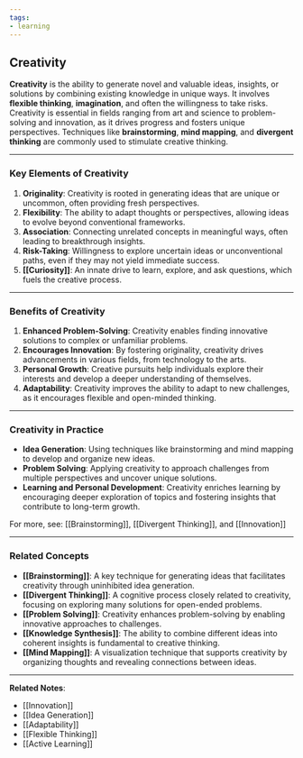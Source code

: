 ```yaml
---
tags:
- learning
---
```


## Creativity

**Creativity** is the ability to generate novel and valuable ideas, insights, or solutions by combining existing knowledge in unique ways. It involves **flexible thinking**, **imagination**, and often the willingness to take risks. Creativity is essential in fields ranging from art and science to problem-solving and innovation, as it drives progress and fosters unique perspectives. Techniques like **brainstorming**, **mind mapping**, and **divergent thinking** are commonly used to stimulate creative thinking.

---

### Key Elements of Creativity

1. **Originality**: Creativity is rooted in generating ideas that are unique or uncommon, often providing fresh perspectives.
2. **Flexibility**: The ability to adapt thoughts or perspectives, allowing ideas to evolve beyond conventional frameworks.
3. **Association**: Connecting unrelated concepts in meaningful ways, often leading to breakthrough insights.
4. **Risk-Taking**: Willingness to explore uncertain ideas or unconventional paths, even if they may not yield immediate success.
5. **[[Curiosity]]**: An innate drive to learn, explore, and ask questions, which fuels the creative process.

---

### Benefits of Creativity

1. **Enhanced Problem-Solving**: Creativity enables finding innovative solutions to complex or unfamiliar problems.
2. **Encourages Innovation**: By fostering originality, creativity drives advancements in various fields, from technology to the arts.
3. **Personal Growth**: Creative pursuits help individuals explore their interests and develop a deeper understanding of themselves.
4. **Adaptability**: Creativity improves the ability to adapt to new challenges, as it encourages flexible and open-minded thinking.

---

### Creativity in Practice

- **Idea Generation**: Using techniques like brainstorming and mind mapping to develop and organize new ideas.
- **Problem Solving**: Applying creativity to approach challenges from multiple perspectives and uncover unique solutions.
- **Learning and Personal Development**: Creativity enriches learning by encouraging deeper exploration of topics and fostering insights that contribute to long-term growth.

For more, see: [[Brainstorming]], [[Divergent Thinking]], and [[Innovation]]

---

### Related Concepts

- **[[Brainstorming]]**: A key technique for generating ideas that facilitates creativity through uninhibited idea generation.
- **[[Divergent Thinking]]**: A cognitive process closely related to creativity, focusing on exploring many solutions for open-ended problems.
- **[[Problem Solving]]**: Creativity enhances problem-solving by enabling innovative approaches to challenges.
- **[[Knowledge Synthesis]]**: The ability to combine different ideas into coherent insights is fundamental to creative thinking.
- **[[Mind Mapping]]**: A visualization technique that supports creativity by organizing thoughts and revealing connections between ideas.

---

**Related Notes**:
- [[Innovation]]
- [[Idea Generation]]
- [[Adaptability]]
- [[Flexible Thinking]]
- [[Active Learning]]
